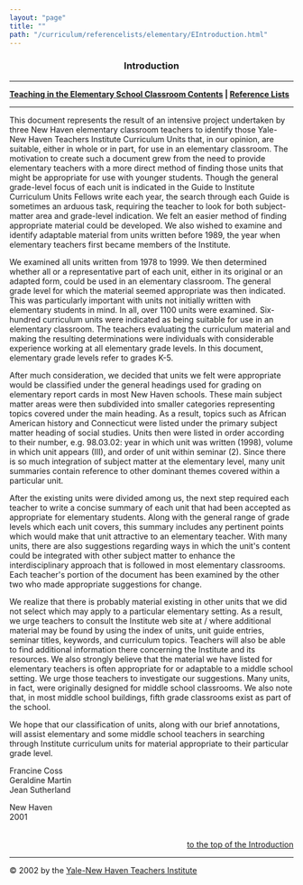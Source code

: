 ```yaml
---
layout: "page"
title: ""
path: "/curriculum/referencelists/elementary/EIntroduction.html"
---
```

<main>  <center><a name="top"></a><b><h3>Introduction</h3></b></center> <hr/> <b><a href="index.html">Teaching in the Elementary School Classroom Contents</a> | <a href="..\">Reference Lists</a></b> <br/> <hr width="100%"/> <p>This document represents the result of an intensive project undertaken by three New Haven elementary classroom teachers to identify those Yale-New Haven Teachers Institute Curriculum Units that, in our opinion, are suitable, either in whole or in part, for use in an elementary classroom. The motivation to create such a document grew from the need to provide elementary teachers with a more direct method of finding those units that might be appropriate for use with younger students. Though the general grade-level focus of each unit is indicated in the Guide to Institute Curriculum Units Fellows write each year, the search through each Guide is sometimes an arduous task, requiring the teacher to look for both subject-matter area and grade-level indication. We felt an easier method of finding appropriate material could be developed. We also wished to examine and identify adaptable material from units written before 1989, the year when elementary teachers first became members of the Institute. </p><p>We examined all units written from 1978 to 1999. We then determined whether all or a representative part of each unit, either in its original or an adapted form, could be used in an elementary classroom. The general grade level for which the material seemed appropriate was then indicated. This was particularly important with units not initially written with elementary students in mind. In all, over 1100 units were examined. Six-hundred curriculum units were indicated as being suitable for use in an elementary classroom. The teachers evaluating the curriculum material and making the resulting determinations were individuals with considerable experience working at all elementary grade levels. In this document, elementary grade levels refer to grades K-5. </p><p>After much consideration, we decided that units we felt were appropriate would be classified under the general headings used for grading on elementary report cards in most New Haven schools. These main subject matter areas were then subdivided into smaller categories representing topics covered under the main heading. As a result, topics such as African American history and Connecticut were listed under the primary subject matter heading of social studies. Units then were listed in order according to their number, e.g. 98.03.02: year in which unit was written (1998), volume in which unit appears (III), and order of unit within seminar (2). Since there is so much integration of subject matter at the elementary level, many unit summaries contain reference to other dominant themes covered within a particular unit. </p><p>After the existing units were divided among us, the next step required each teacher to write a concise summary of each unit that had been accepted as appropriate for elementary students. Along with the general range of grade levels which each unit covers, this summary includes any pertinent points which would make that unit attractive to an elementary teacher. With many units, there are also suggestions regarding ways in which the unit's content could be integrated with other subject matter to enhance the interdisciplinary approach that is followed in most elementary classrooms. Each teacher's portion of the document has been examined by the other two who made appropriate suggestions for change. </p><p>We realize that there is probably material existing in other units that we did not select which may apply to a particular elementary setting. As a result, we urge teachers to consult the Institute web site at / where additional material may be found by using the index of units, unit guide entries, seminar titles, keywords, and curriculum topics. Teachers will also be able to find additional information there concerning the Institute and its resources. We also strongly believe that the material we have listed for elementary teachers is often appropriate for or adaptable to a middle school setting. We urge those teachers to investigate our suggestions. Many units, in fact, were originally designed for middle school classrooms. We also note that, in most middle school buildings, fifth grade classrooms exist as part of the school. </p><p>We hope that our classification of units, along with our brief annotations, will assist elementary and some middle school teachers in searching through Institute curriculum units for material appropriate to their particular grade level. </p><p>Francine Coss <br/>Geraldine Martin <br/>Jean Sutherland </p><p>New Haven <br/>2001 </p><table cellpadding="2">         </table> <div align="right"><a href="#top">to the top of the Introduction</a></div> <hr/> © 2002 by the <a href="/">Yale-New Haven Teachers Institute</a> 
</main>